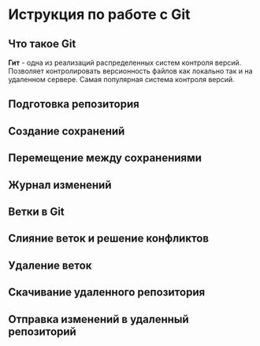 # Иструкция по работе с Git

## Что такое Git
**Гит** - одна из реализаций распределенных систем контроля версий. Позволяет контролировать версионность файлов как локально так и на удаленном сервере. Самая популярная система контроля версий.

## Подготовка репозитория

## Создание сохранений

## Перемещение между сохранениями

## Журнал изменений

## Ветки в Git

## Слияние веток и решение конфликтов

## Удаление веток

## Скачивание удаленного репозитория

## Отправка изменений в удаленный репозиторий